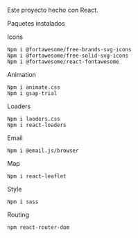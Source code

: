 Este proyecto hecho con React.


Paquetes instalados

Icons

	Npm i @fortawesome/free-brands-svg-icons
	Npm i @fortawesome/free-solid-svg-icons
	Npm i @fortawesome/react-fontawesome

Animation

	Npm i animate.css
	Npm i gsap-trial

Loaders

	Npm i laoders.css
	Npm i react-loaders
	
Email

	Npm i @email.js/browser

Map

	Npm i react-leaflet
	
Style

	Npm i sass
	
Routing
	
	npm react-router-dom
